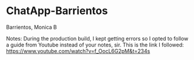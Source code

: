 # ChatApp-Barrientos
Barrientos, Monica B

Notes:
During the production build, I kept getting errors so I opted to follow a guide from Youtube instead of your notes, sir. This is the link I followed: https://www.youtube.com/watch?v=f_OocL6G2pM&t=234s

